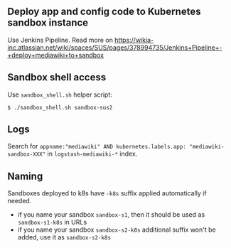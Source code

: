 ## Deploy app and config code to Kubernetes sandbox instance

Use Jenkins Pipeline. Read more on https://wikia-inc.atlassian.net/wiki/spaces/SUS/pages/378994735/Jenkins+Pipeline+-+deploy+mediawiki+to+sandbox


## Sandbox shell access

Use `sandbox_shell.sh` helper script:

```
$ ./sandbox_shell.sh sandbox-sus2
```

## Logs

Search for `appname:"mediawiki" AND kubernetes.labels.app: "mediawiki-sandbox-XXX"` in `logstash-mediawiki-*` index.

## Naming

Sandboxes deployed to k8s have `-k8s` suffix applied automatically if needed.
- if you name your sandbox `sandbox-s1`, then it should be used as `sandbox-s1-k8s` in URLs
- if you name your sandbox `sandbox-s2-k8s` additional suffix won't be added, use it as `sandbox-s2-k8s`

